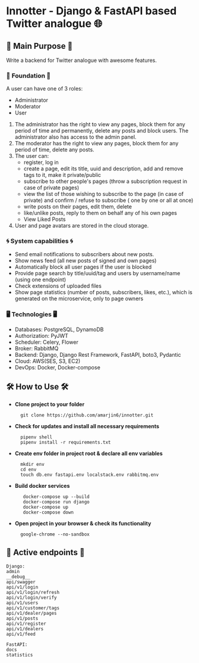 # Innotter - Django & FastAPI based Twitter analogue 🌐

## 🎈 **Main Purpose** 🎈

Write a backend for Twitter analogue with awesome features.

### 🚧 **Foundation** 🚧

A user can have one of 3 roles:

* Administrator
* Moderator
* User

1) The administrator has the right to view any pages, block them for any period of time and permanently, delete any
   posts and block users. The administrator also has access to the admin panel.
2) The moderator has the right to view any pages, block them for any period of time, delete any posts.
3) The user can:
    * register, log in
    * create a page, edit its title, uuid and description, add and remove tags to it, make it private/public
    * subscribe to other people's pages (throw a subscription request in case of private pages)
    * view the list of those wishing to subscribe to the page (in case of private) and confirm / refuse to subscribe (
      one by one or all at once)
    * write posts on their pages, edit them, delete
    * like/unlike posts, reply to them on behalf any of his own pages
    * View Liked Posts
4) User and page avatars are stored in the cloud storage.

### 🌀 **System capabilities** 🌀

* Send email notifications to subscribers about new posts.
* Show news feed (all new posts of signed and own pages)
* Automatically block all user pages if the user is blocked
* Provide page search by title/uuid/tag and users by username/name (using one endpoint)
* Check extensions of uploaded files
* Show page statistics (number of posts, subscribers, likes, etc.), which is generated on the microservice, only to page
  owners

### 🖥️ **Technologies** 🖥️

* Databases: PostgreSQL, DynamoDB
* Authorization: PyJWT
* Scheduler: Celery, Flower
* Broker: RabbitMQ
* Backend: Django, Django Rest Framework, FastAPI, boto3, Pydantic
* Cloud: AWS(SES, S3, EC2)
* DevOps: Docker, Docker-compose

## 🛠 **How to Use** 🛠

* **Clone project to your folder**

        git clone https://github.com/amarjin6/innotter.git
* **Check for updates and install all necessary requirements**

        pipenv shell
        pipenv install -r requirements.txt
* **Create env folder in project root & declare all env variables**

        mkdir env
        cd env
        touch db.env fastapi.env localstack.env rabbitmq.env
* **Build docker services**

         docker-compose up --build
         docker-compose run django
         docker-compose up
         docker-compose down
* **Open project in your browser & check its functionality**

        google-chrome --no-sandbox

## 📌 **Active endpoints** 📌

    Django:
    admin
    __debug__
    api/swagger
    api/v1/login
    api/v1/login/refresh
    api/v1/login/verify
    api/v1/users
    api/v1/customer/tags
    api/v1/dealer/pages
    api/v1/posts
    api/v1/register
    api/v1/dealers
    api/v1/feed
    
    FastAPI:
    docs
    statistics

